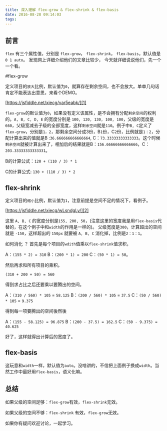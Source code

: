 ```yaml
---
title: 深入理解 flex-grow & flex-shrink & flex-basis
date: 2016-08-28 09:14:03
tags:
---
```


## 前言

`flex` 有三个属性值，分别是 `flex-grow`， `flex-shrink`， `flex-basis`，默认值是 `0 1 auto`。 发现网上详细介绍他们的文章比较少， 今天就详细说说他们，先一个一个看。

#flex-grow

定义项目的`放大`比例，默认值为`0`，就算存在剩余空间，也不会放大。单单几句话肯定不能表达出意思，来看个DEMO。

[https://jsfiddle.net/xiecg/var5eabk/][1]


`flex-grow`的默认值为`0`，如果没有定义该属性，是不会拥有分配`剩余空间`的权利的。`A, B, C, D, E` 的宽度分别是 `100, 120, 130, 100, 100`，父级的宽度是`660`，父级宽减去子级的全部宽度，这样`剩余空间`就是`110`。例子中`B, C`定义了`flex-grow`，分别是`1，2`，那剩余空间分成3份，B`1`份，C`2`份，比例就是`1：2`，分配计算出来的值就是B :`36.666666666666664`, C：`73.33333333333333`。这个时候`剩余空间`就被计算出来了，相加后的结果就是B：`156.66666666666666`，C：`203.33333333333331`。

B的计算公式：`120 + (110 / 3) * 1`

C的计算公式: `130 + (110 / 3) * 2`

## flex-shrink

定义项目的`缩小`比例，默认值为`1`，注意前提是空间不足的情况下，看例子。

[https://jsfiddle.net/xiecg/wLsndgLy/][2]


  [1]: https://jsfiddle.net/xiecg/var5eabk/
  [2]: https://jsfiddle.net/xiecg/wLsndgLy/


这里 `A, B, C` 的宽度分别是`155, 200, 50`，(注意这里的宽度我是用`flex-basis`代替的，在这个例子中和`width`的作用是一样的)。 父级宽度是`300`，计算超出的空间就是 `-150`，这样超出的 `150px` 就要被 `A, B, C` 消化掉，比例是`2：1：1`。

如何消化 ？ 首先是每个项目的`wdith`值乘以`flex-shrink`值求积，

A：`(155 * 2) = 310`
B：`(200 * 1) = 200`
C：`(50 * 1) = 50`。

然后再求和所有项目的乘积。

`(310 + 200 + 50) = 560`

得到求占比之后还要乘以要腾出的空间。

A：`(310 / 560) * 105` = `58.125`
B：`(200 / 560) * 105` = `37.5`
C：`(50 / 560) * 105` = `9.375`

得到每一项要腾出的空间後然後

A：`(155 - 58.125) = 96.875`
B：`(200 - 37.5) = 162.5`
C：`(50 - 9.375) = 40.625`

好了，这样就得出计算后的宽度了。

## flex-basis

这玩意和`width`一样，默认值为`auto`。没啥讲的，不信把上面例子换成`width`。当然工作中最好用`flex-basis`，语义化嘛。

## 总结

如果父级的空间足够：`flex-grow`有效，`flex-shrink`无效。

如果父级的空间不够：`flex-shrink` 有效，`flex-grow`无效。

如果你有疑问欢迎讨论，一起学习。

